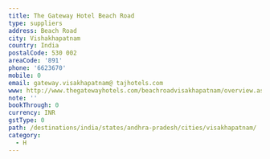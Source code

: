 ```yaml
---
title: The Gateway Hotel Beach Road
type: suppliers
address: Beach Road
city: Vishakhapatnam
country: India
postalCode: 530 002
areaCode: '891'
phone: '6623670'
mobile: 0
email: gateway.visakhapatnam@ tajhotels.com
www: http://www.thegatewayhotels.com/beachroadvisakhapatnam/overview.aspx
note: ''
bookThrough: 0
currency: INR
gstType: 0
path: /destinations/india/states/andhra-pradesh/cities/visakhapatnam/
category:
  - H
---
```


